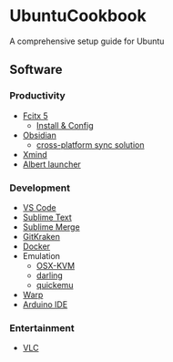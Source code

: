 # UbuntuCookbook
A comprehensive setup guide for Ubuntu

## Software

### Productivity

* [Fcitx 5](https://github.com/fcitx/fcitx5)
  * [Install & Config](https://medium.com/@brightoning/cozy-ubuntu-24-04-install-fcitx5-for-chinese-input-f4278b14cf6f)
* [Obsidian](https://obsidian.md/)
  * [cross-platform sync solution](https://forum.obsidian.md/t/accessing-icloud-obsidian-folder-from-ubuntu-linux/33478/2)
* [Xmind](https://xmind.app/)
* [Albert launcher](https://github.com/albertlauncher/albert)

### Development

* [VS Code](https://code.visualstudio.com/)
* [Sublime Text](https://www.sublimetext.com/)
* [Sublime Merge](https://www.sublimemerge.com/)
* [GitKraken](https://www.gitkraken.com/)
* [Docker](https://www.docker.com/)
* Emulation
  * [OSX-KVM](https://github.com/kholia/OSX-KVM)
  * [darling](https://github.com/darlinghq/darling)
  * [quickemu](https://github.com/quickemu-project/quickemu)
* [Warp](https://www.warp.dev/)
* [Arduino IDE](https://www.arduino.cc/en/software)

### Entertainment

* [VLC](https://www.videolan.org/)

